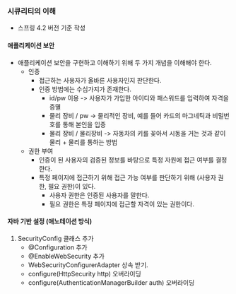 ### 시큐리티의 이해
- 스프링 4.2 버전 기준 작성

#### 애플리케이션 보안
- 애플리케이션 보안을 구현하고 이해하기 위해 두 가지 개념을 이해해야 한다.
    - 인증
      - 접근하는 사용자가 올바른 사용자인지 판단한다.
      - 인증 방법에는 수십가지가 존재한다.
        - id/pw 이용 -> 사용자가 가입한 아이디와 패스워드를 입력하여 자격을 증멸
        - 물리 장비 / pw -> 물리적인 장비, 예를 들어 카드의 마그네틱과 비밀번호를 통해 본인을 입증
        - 물리 장비 / 물리장비 -> 자동차의 키를 꽂아서 시동을 거는 것과 같이 물리 + 물리를 통하는 방법
    - 권한 부여
      - 인증이 된 사용자의 검증된 정보를 바탕으로 특정 자원에 접근 여부를 결정한다.
      - 특정 페이지에 접근하기 위해 접근 가능 여부를 판단하기 위해  (사용자 권한, 필요 권한)이 있다.
        - 사용자 권한은 인증된 사용자를 말한다.
        - 필요 권한은 특정 페이지에 접근할 자격이 있는 권한이다.

#### 자바 기반 설정 (애노테이션 방식)
1. SecurityConfig 클래스 추가
    - @Configuration 추가
    - @EnableWebSecurity 추가
    - WebSecurityConfigurerAdapter 상속 받기.
    - configure(HttpSecurity http) 오버라이딩
    - configure(AuthenticationManagerBuilder auth) 오버라이딩
    